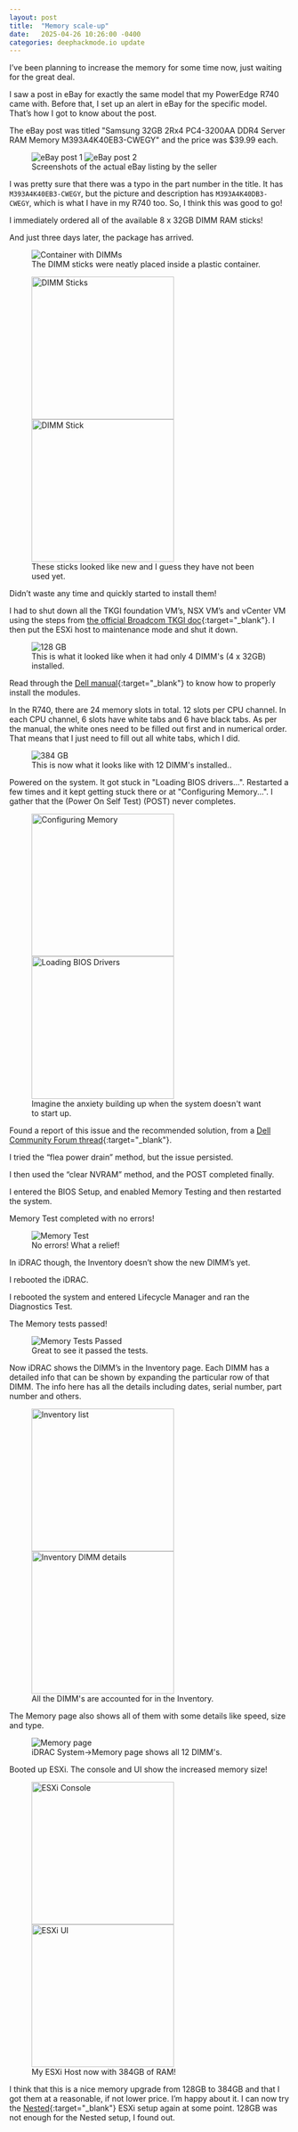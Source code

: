 ```yaml
---
layout: post
title:  "Memory scale-up"
date:   2025-04-26 10:26:00 -0400
categories: deephackmode.io update
---
```

I’ve been planning to increase the memory for some time now, just waiting for the great deal.  

I saw a post in eBay for exactly the same model that my PowerEdge R740 came with.  Before that, I set up an alert in eBay for the specific model.  That’s how I got to know about the post.

The eBay post was titled "Samsung 32GB 2Rx4 PC4-3200AA DDR4 Server RAM Memory M393A4K40EB3-CWEGY" and the price was $39.99 each.

<!-- ![eBay post 1](/assets/images/2025-04-26-memory-scale-up/ebay-1.png "eBay post 1"){: .popup-img }{: width="256" } ![eBay post 2](/assets/images/2025-04-26-memory-scale-up/ebay-2.png "eBay post 2"){: .popup-img }{: width="256" } -->

<figure>
<div class="image-row">
<img class="popup-img" src="/assets/images/2025-04-26-memory-scale-up/ebay-1.png" alt="eBay post 1" title="eBay post 1">
<img class="popup-img" src="/assets/images/2025-04-26-memory-scale-up/ebay-2.png" alt="eBay post 2" title="eBay post 2">
</div>
<figcaption>Screenshots of the actual eBay listing by the seller</figcaption>
</figure> 

I was pretty sure that there was a typo in the part number in the title.  It has `M393A4K40EB3-CWEGY`, but the picture and description has `M393A4K40DB3-CWEGY`, which is what I have in my R740 too.  So, I think this was good to go!

I immediately ordered all of the available 8 x 32GB DIMM RAM sticks!  

And just three days later, the package has arrived.  

<figure>
<div class="image-row">
<img class="popup-img" src="/assets/images/2025-04-26-memory-scale-up/dimms-1.jpeg" alt="Container with DIMMs" title="Container with DIMMs">
</div>
<figcaption>The DIMM sticks were neatly placed inside a plastic container.</figcaption>
</figure> 

<figure>
<div class="image-row">
<img class="popup-img" src="/assets/images/2025-04-26-memory-scale-up/dimms-2.jpeg" alt="DIMM Sticks" title="DIMM Sticks" width="256px;">
<img class="popup-img" src="/assets/images/2025-04-26-memory-scale-up/dimms-3.jpeg" alt="DIMM Stick" title="DIMM Stick" width="256px">
</div>
<figcaption>These sticks looked like new and I guess they have not been used yet.</figcaption>
</figure> 

<!-- ![DIMM sticks 1](/assets/images/2025-04-26-memory-scale-up/dimms-1.jpeg "DIMM sticks 1"){: .popup-img }{: width="512" } -->

<!-- ![DIMM sticks 2](/assets/images/2025-04-26-memory-scale-up/dimms-2.jpeg "DIMM sticks 2"){: .popup-img }{: width="256" }

![DIMM sticks 3](/assets/images/2025-04-26-memory-scale-up/dimms-3.jpeg "DIMM sticks 3"){: .popup-img }{: width="256" } 
-->

Didn’t waste any time and quickly started to install them!

I had to shut down all the TKGI foundation VM’s, NSX VM’s and vCenter VM using the steps from [the official Broadcom TKGI doc](https://techdocs.broadcom.com/us/en/vmware-tanzu/standalone-components/tanzu-kubernetes-grid-integrated-edition/1-21/tkgi/shutdown-startup.html){:target="_blank"}.  I then put the ESXi host to maintenance mode and shut it down.

<!--
This is what it looked like when it had only 4 DIMM's (4 x 32GB) installed. 
![128 GB](/assets/images/2025-04-26-memory-scale-up/128gb.jpeg "128 GB"){: .popup-img }{: width="256" }
-->

<figure>
<div class="image-row">
<img class="popup-img" src="/assets/images/2025-04-26-memory-scale-up/128gb.jpeg" alt="128 GB" title="128 GB">
</div>
<figcaption>This is what it looked like when it had only 4 DIMM's (4 x 32GB) installed.</figcaption>
</figure> 

Read through the [Dell manual](https://www.dell.com/support/manuals/en-us/poweredge-r740/per740_ism_pub/system-memory-guidelines?guid=guid-35e102bf-db9e-4652-a16b-2b37f8fce553&lang=en-us){:target="_blank"} to know how to properly install the modules.

In the R740, there are 24 memory slots in total.  12 slots per CPU channel.  In each CPU channel, 6 slots have white tabs and 6 have black tabs.  As per the manual, the white ones need to be filled out first and in numerical order.  That means that I just need to fill out all white tabs, which I did.  

<!-- This is now what it looks like with 12 DIMM's installed.
![384 GB](/assets/images/2025-04-26-memory-scale-up/384gb.jpeg "384 GB"){: .popup-img }{: width="256" } -->

<figure>
<div class="image-row">
<img class="popup-img" src="/assets/images/2025-04-26-memory-scale-up/384gb.jpeg" alt="384 GB" title="384 GB">
</div>
<figcaption>This is now what it looks like with 12 DIMM's installed..</figcaption>
</figure> 

Powered on the system.  It got stuck in "Loading BIOS drivers...".  Restarted a few times and it kept getting stuck there or at "Configuring Memory...".  I gather that the (Power On Self Test) (POST) never completes.

<figure>
<div class="image-row">
<img class="popup-img" src="/assets/images/2025-04-26-memory-scale-up/dell-boot-up-configuring-memory-done.png" alt="Configuring Memory" title="Configuring Memory" width="256px;">
<img class="popup-img" src="/assets/images/2025-04-26-memory-scale-up/dell-boot-up-loading-bios-drivers.png" alt="Loading BIOS Drivers" title="Loading BIOS Drivers" width="256px">
</div>
<figcaption>Imagine the anxiety building up when the system doesn't want to start up.</figcaption>
</figure> 

<!--![Configuring Memory](/assets/images/2025-04-26-memory-scale-up/dell-boot-up-configuring-memory-done.png "Configuring Memory"){: .popup-img }{: width="256" } ![Loading BIOS Drivers](/assets/images/2025-04-26-memory-scale-up/dell-boot-up-loading-bios-drivers.png "Loading BIOS Drivers"){: .popup-img }{: width="256" }-->


Found a report of this issue and the recommended solution, from a [Dell Community Forum thread](https://www.dell.com/community/en/conversations/poweredge-hardware-general/new-dell-r740-stuck-on-configuring-memory/66fa73059983c060015be57e){:target="_blank"}.



I tried the “flea power drain” method, but the issue persisted.

I then used the “clear NVRAM” method, and the POST completed finally.

I entered the BIOS Setup, and enabled Memory Testing and then restarted the system.

Memory Test completed with no errors!

<figure>
<div class="image-row">
<img class="popup-img" src="/assets/images/2025-04-26-memory-scale-up/memory-test-done.png" alt="Memory Test" title="Memory Test">
</div>
<figcaption>No errors! What a relief!</figcaption>
</figure> 
<!--![Memory Test](/assets/images/2025-04-26-memory-scale-up/memory-test-done.png "Memory Test"){: .popup-img }{: width="256" }-->

In iDRAC though, the Inventory doesn’t show the new DIMM’s yet.

I rebooted the iDRAC.

I rebooted the system and entered Lifecycle Manager and ran the Diagnostics Test.

The Memory tests passed!

<figure>
<div class="image-row">
<img class="popup-img" src="/assets/images/2025-04-26-memory-scale-up/tests-passed.png" alt="Memory Tests Passed" title="Memory Tests Passed">
</div>
<figcaption>Great to see it passed the tests.</figcaption>
</figure> 
<!--![Memory Tests Passed](/assets/images/2025-04-26-memory-scale-up/tests-passed.png "Memory Tests Passed"){: .popup-img }{: width="256" }-->

Now iDRAC shows the DIMM’s in the Inventory page.  Each DIMM has a detailed info that can be shown by expanding the particular row of that DIMM.  The info here has all the details including dates, serial number, part number and others.

<figure>
<div class="image-row">
<img class="popup-img" src="/assets/images/2025-04-26-memory-scale-up/inventory-dimm-list.png" alt="Inventory list" title="Inventory list" width="256px;">
<img class="popup-img" src="/assets/images/2025-04-26-memory-scale-up/dimm-a3-details.png" alt="Inventory DIMM details" title="Inventory DIMM details" width="256px">
</div>
<figcaption>All the DIMM's are accounted for in the Inventory.</figcaption>
</figure> 
<!-- ![Inventory list](/assets/images/2025-04-26-memory-scale-up/inventory-dimm-list.png "Inventory list"){: .popup-img }{: width="256" } -->

<!-- ![Inventory DIMM details](/assets/images/2025-04-26-memory-scale-up/dimm-a3-details.png "Inventory DIMM details"){: .popup-img }{: width="256" }-->

The Memory page also shows all of them with some details like speed, size and type.

<figure>
<div class="image-row">
<img class="popup-img" src="/assets/images/2025-04-26-memory-scale-up/memory-page-1.png" alt="Memory page" title="Memory page">
</div>
<figcaption>iDRAC System->Memory page shows all 12 DIMM's.</figcaption>
</figure> 

<!--![Memory page](/assets/images/2025-04-26-memory-scale-up/memory-page-1.png "Memory page"){: .popup-img }{: width="256" }-->

Booted up ESXi.  The console and UI show the increased memory size!

<figure>
<div class="image-row">
<img class="popup-img" src="/assets/images/2025-04-26-memory-scale-up/esxi-console-382gb.png" alt="ESXi Console" title="ESXi Console" width="256px;">
<img class="popup-img" src="/assets/images/2025-04-26-memory-scale-up/esxi-ui-382gb.png" alt="ESXi UI" title="ESXi UI" width="256px">
</div>
<figcaption>My ESXi Host now with 384GB of RAM!</figcaption>
</figure> 

<!--![ESXi Console](/assets/images/2025-04-26-memory-scale-up/esxi-console-382gb.png "ESXi Console"){: .popup-img }{: width="256" }

![ESXi UI](/assets/images/2025-04-26-memory-scale-up/esxi-ui-382gb.png "ESXi UI"){: .popup-img }{: width="256" }
-->

I think that this is a nice memory upgrade from 128GB to 384GB and that I got them at a reasonable, if not lower price.  I’m happy about it.  I can now try the [Nested](https://williamlam.com/nested-virtualization){:target="_blank"} ESXi setup again at some point.  128GB was not enough for the Nested setup, I found out.








